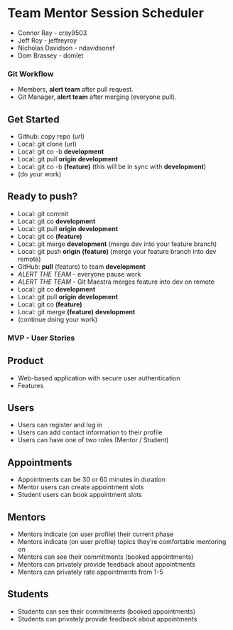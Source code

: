 # Team Mentor Session Scheduler

* Connor Ray - cray9503
* Jeff Roy - jeffreyroy
* Nicholas Davidson - ndavidsonsf
* Dom Brassey - domlet

### Git Workflow

* Members, **alert team** after pull request.
* Git Manager, **alert team** after merging (everyone pull).

## Get Started
- Github: copy repo (url)
- Local: git clone (url)
- Local: git co -b **development**
- Local: git pull **origin** **development**
- Local: git co -b **(feature)** (this will be in sync with **development**)
- (do your work)
## Ready to push?
- Local: git commit
- Local: git co **development**
- Local: git pull **origin** **development**
- Local: git co **(feature)**
- Local: git merge **development** (merge dev into your feature branch)
- Local: git push **origin** **(feature)** (merge your feature branch into dev remote)
- GitHub: **pull** (feature) to team **development**
- *ALERT THE TEAM* - everyone pause work
- *ALERT THE TEAM* - Git Maestra merges feature into dev on remote
- Local: git co **development**
- Local: git pull **origin** **development**
- Local: git co **(feature)**
- Local: git merge **(feature)** **development**
- (continue doing your work)

### MVP - User Stories

## Product
* Web-based application with secure user authentication
* Features
## Users
* Users can register and log in
* Users can add contact information to their profile
* Users can have one of two roles (Mentor / Student)
## Appointments
* Appointments can be 30 or 60 minutes in duration
* Mentor users can create appointment slots
* Student users can book appointment slots
## Mentors
* Mentors indicate (on user profile) their current phase
* Mentors indicate (on user profile) topics they’re comfortable mentoring on
* Mentors can see their commitments (booked appointments)
* Mentors can privately provide feedback about appointments
* Mentors can privately rate appointments from 1-5
## Students
* Students can see their commitments (booked appointments)
* Students can privately provide feedback about appointments
